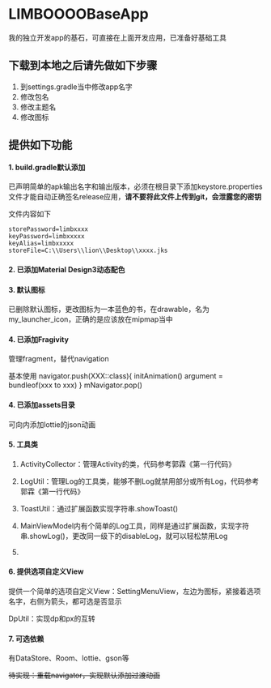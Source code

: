 # LIMBOOOOBaseApp

我的独立开发app的基石，可直接在上面开发应用，已准备好基础工具



## 下载到本地之后请先做如下步骤

1. 到settings.gradle当中修改app名字
2. 修改包名
3. 修改主题名
4. 修改图标



## 提供如下功能



#### 1. build.gradle默认添加

已声明简单的apk输出名字和输出版本，必须在根目录下添加keystore.properties文件才能自动正确签名release应用，**请不要将此文件上传到git，会泄露您的密钥**

文件内容如下

```
storePassword=limbxxxx
keyPassword=limbxxxxx
keyAlias=limbxxxxx
storeFile=C:\\Users\\lion\\Desktop\\xxxx.jks
```



#### 2. 已添加Material Design3动态配色



#### 3. 默认图标

已删除默认图标，更改图标为一本蓝色的书，在drawable，名为my_launcher_icon，正确的是应该放在mipmap当中



#### 4. 已添加Fragivity

管理fragment，替代navigation

基本使用
navigator.push(XXX::class){ initAnimation()  argument = bundleof(xxx to xxx) }
mNavigator.pop()



#### 4. 已添加assets目录

可向内添加lottie的json动画



#### 5. 工具类

1. ActivityCollector：管理Activity的类，代码参考郭霖《第一行代码》

2. LogUtil：管理Log的工具类，能够不删Log就禁用部分或所有Log，代码参考郭霖《第一行代码》
3. ToastUtil：通过扩展函数实现字符串.showToast()
4. MainViewModel内有个简单的Log工具，同样是通过扩展函数，实现字符串.showLog()，更改同一级下的disableLog，就可以轻松禁用Log
5.

#### 6. 提供选项自定义View

提供一个简单的选项自定义View：SettingMenuView，左边为图标，紧接着选项名字，右侧为箭头，都可选是否显示

DpUtil：实现dp和px的互转

#### 7. 可选依赖

有DataStore、Room、lottie、gson等



~~待实现：重载navigator，实现默认添加过渡动画~~

